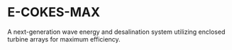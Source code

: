 # E-COKES-MAX
A next-generation wave energy and desalination system utilizing enclosed turbine arrays for maximum efficiency.
